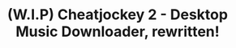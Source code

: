 ---
layout: landing
title: (W.I.P) Cheatjockey 2 - Desktop Music Downloader, rewritten!
category: C# .NET MAUI App
img: https://i.imgur.com/vwPzY9W.png
year: 2024
github: https://github.com/maximoospital/cheatjockey2
---